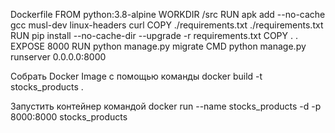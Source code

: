 Dockerfile
    FROM python:3.8-alpine
    WORKDIR /src
    RUN apk add --no-cache gcc musl-dev linux-headers curl
    COPY ./requirements.txt ./requirements.txt
    RUN pip install --no-cache-dir --upgrade -r requirements.txt
    COPY . .
    EXPOSE 8000
    RUN python manage.py migrate
    CMD python manage.py runserver 0.0.0.0:8000

Собрать Docker Image с помощью команды
    docker build -t stocks_products .

Запустить контейнер командой
    docker run --name stocks_products -d -p 8000:8000 stocks_products
